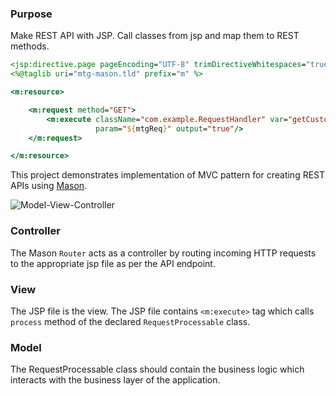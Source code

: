 ### Purpose

Make REST API with JSP. Call classes from jsp and map them to REST methods. 

```jsp
<jsp:directive.page pageEncoding="UTF-8" trimDirectiveWhitespaces="true"/>
<%@taglib uri="mtg-mason.tld" prefix="m" %>

<m:resource>

    <m:request method="GET">
        <m:execute className="com.example.RequestHandler" var="getCustomer" 
                   param="${mtgReq}" output="true"/>
    </m:request>

</m:resource>
```

This project demonstrates implementation of MVC pattern for creating REST APIs using [Mason](https://github.com/metamug/mason).

![Model-View-Controller](https://lh3.googleusercontent.com/-abO9OBpPqpM/XaBvYhzW2gI/AAAAAAAAFUk/5zsyjQzXzVcH5RHSWbzH4kdWYdJWOdgzgCLcBGAsYHQ/s0/mvc.png)

### Controller

The Mason `Router` acts as a controller by routing incoming HTTP requests to the appropriate jsp file as per the API endpoint.

### View

The JSP file is the view. The JSP file contains `<m:execute>` tag which calls `process` method of the declared `RequestProcessable` class.

### Model

The RequestProcessable class should contain the business logic which interacts with the business layer of the application.
